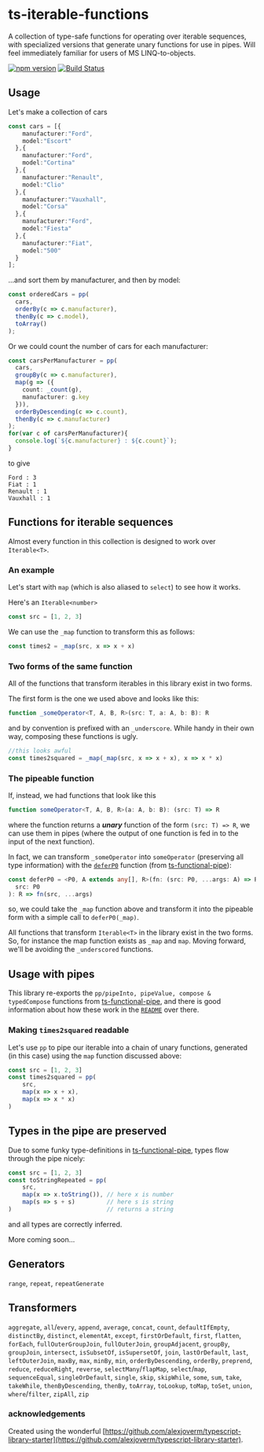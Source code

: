 # ts-iterable-functions

A collection of type-safe functions for operating over iterable sequences, with specialized versions that generate unary functions for use in pipes. Will feel immediately familiar for users of MS LINQ-to-objects.

[![npm version](https://img.shields.io/npm/v/ts-iterable-functions.svg?style=flat)](https://npmjs.org/package/ts-iterable-functions "View this project on npm")
[![Build Status](https://travis-ci.org/biggyspender/ts-iterable-functions.svg?branch=master)](https://travis-ci.org/biggyspender/ts-iterable-functions)

## Usage

Let's make a collection of cars

```typescript
const cars = [{
    manufacturer:"Ford",
    model:"Escort"
  },{
    manufacturer:"Ford",
    model:"Cortina"
  },{
    manufacturer:"Renault",
    model:"Clio"
  },{
    manufacturer:"Vauxhall",
    model:"Corsa"
  },{
    manufacturer:"Ford",
    model:"Fiesta"
  },{
    manufacturer:"Fiat",
    model:"500"
  }
];
```

...and sort them by manufacturer, and then by model:

```typescript
const orderedCars = pp(
  cars,
  orderBy(c => c.manufacturer),
  thenBy(c => c.model),
  toArray()
);
```

Or we could count the number of cars for each manufacturer:

```typescript
const carsPerManufacturer = pp(
  cars,
  groupBy(c => c.manufacturer),
  map(g => ({
    count: _count(g),
    manufacturer: g.key
  })),
  orderByDescending(c => c.count),
  thenBy(c => c.manufacturer)
);
for(var c of carsPerManufacturer){
  console.log(`${c.manufacturer} : ${c.count}`);
}
```
to give
```
Ford : 3
Fiat : 1
Renault : 1
Vauxhall : 1
```

## Functions for iterable sequences

Almost every function in this collection is designed to work over `Iterable<T>`.

### An example

Let's start with `map` (which is also aliased to `select`) to see how it works.

Here's an `Iterable<number>`

```typescript
const src = [1, 2, 3]
```

We can use the `_map` function to transform this as follows:

```typescript
const times2 = _map(src, x => x + x)
```

### Two forms of the same function

All of the functions that transform iterables in this library exist in two forms. 

The first form is the one we used above and looks like this:

```typescript
function _someOperator<T, A, B, R>(src: T, a: A, b: B): R
```

and by convention is prefixed with an `_underscore`. While handy in their own way, composing these functions is ugly.

```typescript
//this looks awful
const times2squared = _map(_map(src, x => x + x), x => x * x)
```

### The pipeable function

If, instead, we had functions that look like this

```typescript
function someOperator<T, A, B, R>(a: A, b: B): (src: T) => R
```

where the function returns a ***unary*** function of the form `(src: T) => R`, we can use them in pipes (where the output of one function is fed in to the input of the next function).

In fact, we can transform `_someOperator` into `someOperator` (preserving all type information) with the [`deferP0`](https://github.com/biggyspender/ts-functional-pipe/blob/master/src/deferP0.ts) function (from [ts-functional-pipe](https://github.com/biggyspender/ts-functional-pipe)):

```typescript
const deferP0 = <P0, A extends any[], R>(fn: (src: P0, ...args: A) => R) => (...args: A) => (
  src: P0
): R => fn(src, ...args)
```

so, we could take the `_map` function above and transform it into the pipeable form with a simple call to `deferP0(_map)`.

All functions that transform `Iterable<T>` in the library exist in the two forms. So, for instance the map function exists as `_map` and `map`. Moving forward, we'll be avoiding the `_underscored` functions.

## Usage with pipes

This library re-exports the `pp/pipeInto, pipeValue, compose & typedCompose` functions from [ts-functional-pipe](https://github.com/biggyspender/ts-functional-pipe), and there is good information about how these work in the [`README`](https://github.com/biggyspender/ts-functional-pipe/blob/master/README.md) over there.

### Making `times2squared` readable

Let's use `pp` to pipe our iterable into a chain of unary functions, generated (in this case) using the `map` function discussed above:

```typescript
const src = [1, 2, 3]
const times2squared = pp(
    src,
    map(x => x + x),
    map(x => x * x)
)
```

## Types in the pipe are preserved

Due to some funky type-definitions in [ts-functional-pipe](https://github.com/biggyspender/ts-functional-pipe), types flow through the pipe nicely:

```typescript
const src = [1, 2, 3]
const toStringRepeated = pp(
    src,
    map(x => x.toString()), // here x is number
    map(s => s + s)         // here s is string
)                           // returns a string
```

and all types are correctly inferred.

More coming soon...

## Generators


`range`, `repeat`, `repeatGenerate`


## Transformers


`aggregate`, `all`/`every`, `append`, `average`, `concat`, `count`, `defaultIfEmpty`, `distinctBy`, `distinct`, `elementAt`, `except`, `firstOrDefault`, `first`, `flatten`, `forEach`, `fullOuterGroupJoin`, `fullOuterJoin`, `groupAdjacent`, `groupBy`, `groupJoin`, `intersect`, `isSubsetOf`, `isSupersetOf`, `join`, `lastOrDefault`, `last`, `leftOuterJoin`, `maxBy`, `max`, `minBy`, `min`, `orderByDescending`, `orderBy`, `preprend`, `reduce`, `reduceRight`, `reverse`, `selectMany`/`flapMap`, `select`/`map`, `sequenceEqual`, `singleOrDefault`, `single`, `skip`, `skipWhile`, `some`, `sum`, `take`, `takeWhile`, `thenByDescending`, `thenBy`, `toArray`, `toLookup`, `toMap`, `toSet`, `union`, `where`/`filter`, `zipAll`, `zip`


### acknowledgements

Created using the wonderful [https://github.com/alexjoverm/typescript-library-starter](https://github.com/alexjoverm/typescript-library-starter).
